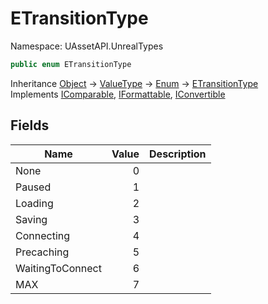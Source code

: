 # ETransitionType

Namespace: UAssetAPI.UnrealTypes

```csharp
public enum ETransitionType
```

Inheritance [Object](https://docs.microsoft.com/en-us/dotnet/api/system.object) → [ValueType](https://docs.microsoft.com/en-us/dotnet/api/system.valuetype) → [Enum](https://docs.microsoft.com/en-us/dotnet/api/system.enum) → [ETransitionType](./uassetapi.unrealtypes.etransitiontype.md)<br>
Implements [IComparable](https://docs.microsoft.com/en-us/dotnet/api/system.icomparable), [IFormattable](https://docs.microsoft.com/en-us/dotnet/api/system.iformattable), [IConvertible](https://docs.microsoft.com/en-us/dotnet/api/system.iconvertible)

## Fields

| Name | Value | Description |
| --- | --: | --- |
| None | 0 |  |
| Paused | 1 |  |
| Loading | 2 |  |
| Saving | 3 |  |
| Connecting | 4 |  |
| Precaching | 5 |  |
| WaitingToConnect | 6 |  |
| MAX | 7 |  |

